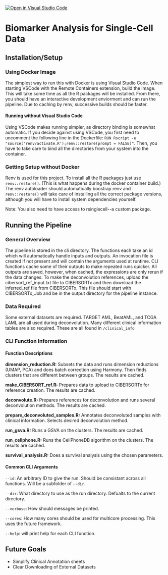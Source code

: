 [![Open in Visual Studio Code](https://open.vscode.dev/badges/open-in-vscode.svg)](https://open.vscode.dev/hwanglab/AML_biomarkers)

# Biomarker Analysis for Single-Cell Data

## Installation/Setup

### Using Docker Image
The simplest way to run this with Docker is using Visual Studio Code.
When starting VSCode with the Remote Containers extension, build the image. 
This will take some time as all the R packages will be installed.
From there, you should have an interactive development enviorment and can run the pipeline. 
Due to caching by renv, successive builds should be faster.

#### Running without Visual Studio Code
Using VSCode makes running simpler, as directory binding is somewhat automatic. 
If you decide against using VSCode, you first need to uncomment the following line in the Dockerfile: `RUN Rscript -e "source('renv/activate.R');renv::restore(prompt = FALSE)"`.
Then, you have to take care to bind all the directories from your system into the container.

### Getting Setup without Docker
Renv is used for this project. 
To install all the R packages just use `renv::restore()`. 
(This is what happens during the docker container build.)
The renv autoloader should automatically boostrap renv and `renv::restore()` will take care of installing all the correct package versions, although you will have to install system dependencies yourself.

Note: You also need to have access to rsinglecell--a custom package. 

## Running the Pipeline

### General Overview
The pipeline is stored in the cli directory. 
The functions each take an id which will automatically handle inputs and outputs. 
An invocation file is created if not present and will contain the arguments used at runtime. 
CLI functions cache some of their outputs to make repeated runs quicker. 
All outputs are saved, however, when cached, the expressions are only rerun if the data changes.
To make the deconvolution references, upload the cibersort_ref_input.txt file to CIBERSORTx and then download the inferred_ref file from CIBERSORTx.
This file should start with CIBERSORTx_Job and be in the output directory for the pipeline instance.

### Data Required
Some external datasets are required. TARGET AML, BeatAML, and TCGA LAML are all used during deconvolution. 
Many different clinical information tables are also required. 
These are all found in `/clinical_info`

### CLI Function Information

#### Function Descriptions
**dimension_reduction.R:**
    Subsets the data and runs dimension reductions (UMAP, PCA) and does batch correction using Harmony. 
    Then finds clusters that are different between groups.
    The results are cached.

**make_CIBERSORT_ref.R:**
    Prepares data to upload to CIBERSORTx for reference creation. 
    The results are cached.

**deconvolute.R:**
    Prepares references for deconvolution and runs several deconvolution methods.
    The results are cached.

**prepare_deconvoluted_samples.R:**
    Annotates deconvoluted samples with clinical information. Selects desired deconvolution method. 

**run_gsva.R:**
    Runs a GSVA on the clusters.
    The results are cached.

**run_cellphone.R:**
    Runs the CellPhoneDB algorithm on the clusters.
    The results are cached.

**survival_analysis.R:**
    Does a survival analysis using the chosen parameters.

#### Common CLI Arguments

`--id`: An arbitrary ID to give the run. 
Should be consistant across all functions. 
Will be a subfolder of `--dir`.

`--dir`: What directory to use as the run directory. 
Defualts to the current directory.

`--verbose`: How should messages be printed.

`--cores`: How many cores should be used for multicore processing. 
This uses the future framework.

`--help`: will print help for each CLI function.  

## Future Goals
- Simplify Clinical Annotation sheets
- Clear Downloading of External Datasets